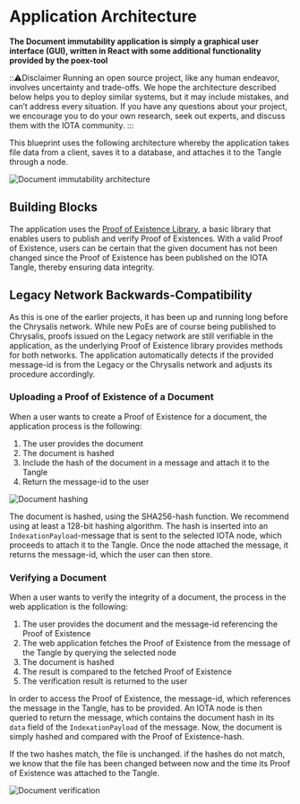 # Application Architecture

**The Document immutability application is simply a graphical user interface (GUI), written in React with some additional functionality provided by the poex-tool**

:::warning:Disclaimer
Running an open source project, like any human endeavor, involves uncertainty and trade-offs. We hope the architecture described below helps you to deploy similar systems, but it may include mistakes, and can’t address every situation. If you have any questions about your project, we encourage you to do your own research, seek out experts, and discuss them with the IOTA community.
:::

This blueprint uses the following architecture whereby the application takes file data from a client, saves it to a database, and attaches it to the Tangle through a node.

![Document immutability architecture](/img/blueprints/document-immutability-architecture.png)

## Building Blocks

The application uses the [Proof of Existence Library](https://www.npmjs.com/package/@iota/poex-tool), a basic library that enables users to publish and verify Proof of Existences. With a valid Proof of Existence, users can be certain that the given document has not been changed since the Proof of Existence has been published on the IOTA Tangle, thereby ensuring data integrity.

## Legacy Network Backwards-Compatibility

As this is one of the earlier projects, it has been up and running long before the Chrysalis network. While new PoEs are of course being published to Chrysalis, proofs issued on the Legacy network are still verifiable in the application, as the underlying Proof of Existence library provides methods for both networks.
The application automatically detects if the provided message-id is from the Legacy or the Chrysalis network and adjusts its procedure accordingly.

### Uploading a Proof of Existence of a Document

When a user wants to create a Proof of Existence for a document, the application process is the following:

1. The user provides the document 
2. The document is hashed
3. Include the hash of the document in a message and attach it to the Tangle
4. Return the message-id to the user

![Document hashing](/img/blueprints/document-immutability-signing.png)

The document is hashed, using the SHA256-hash function. We recommend using at least a 128-bit hashing algorithm.
The hash is inserted into an `IndexationPayload`-message that is sent to the selected IOTA node, which proceeds to attach it to the Tangle. Once the node attached the message, it returns the message-id, which the user can then store.

### Verifying a Document

When a user wants to verify the integrity of a document, the process in the web application is the following:

1. The user provides the document and the message-id referencing the Proof of Existence
2. The web application fetches the Proof of Existence from the message of the Tangle by querying the selected node
3. The document is hashed 
4. The result is compared to the fetched Proof of Existence
5. The verification result is returned to the user

In order to access the Proof of Existence, the message-id, which references the message in the Tangle, has to be provided.
An IOTA node is then queried to return the message, which contains the document hash in its `data` field of the `IndexationPayload` of the message.
Now, the document is simply hashed and compared with the Proof of Existence-hash.

If the two hashes match, the file is unchanged.
if the hashes do not match, we know that the file has been changed between now and the time its Proof of Existence was attached to the Tangle.

![Document verification](/img/blueprints/document-immutability-verification.png)
